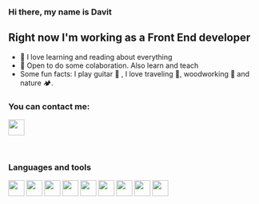 ### Hi there, my name is Davit

## Right now I'm working as a Front End developer
- 📘 I love learning and reading about everything
- 🌱 Open to do some colaboration. Also learn and teach
- Some fun facts: I play guitar 🎸  , I love traveling 🎒, woodworking 🌳 and nature 🏕.

### You can contact me:
<a href="https://www.linkedin.com/in/david-boo"><img height="32" width="32" src="https://cdn.simpleicons.org/linkedin/_/eee" /></a>

<br>

### Languages and tools
<img height="32" width="32" src="https://cdn.simpleicons.org/visualstudiocode/eee/_">
<img height="32" width="32" src="https://cdn.simpleicons.org/html5/eee/_">
<img height="32" width="32" src="https://cdn.simpleicons.org/css3/eee/_">
<img height="32" width="32" src="https://cdn.simpleicons.org/javascript/eee/_">
<img height="32" width="32" src="https://cdn.simpleicons.org/react/eee/_">
<img height="32" width="32" src="https://cdn.simpleicons.org/nodejs/eee/_">
<img height="32" width="32" src="https://cdn.simpleicons.org/wordpress/eee/_">
<img height="32" width="32" src="https://cdn.simpleicons.org/bootstrap/eee/_">
<img height="32" width="32" src="https://cdn.simpleicons.org/php/eee/_">